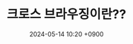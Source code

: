 ---
layout: post
title: 크로스 브라우징이란??
date: 2024-05-14 10:20 +0900
description: 면접질문
image: ../assets/img/box.jpg
category: javascript
tags: javascript 
published: true
sitemap: true
---